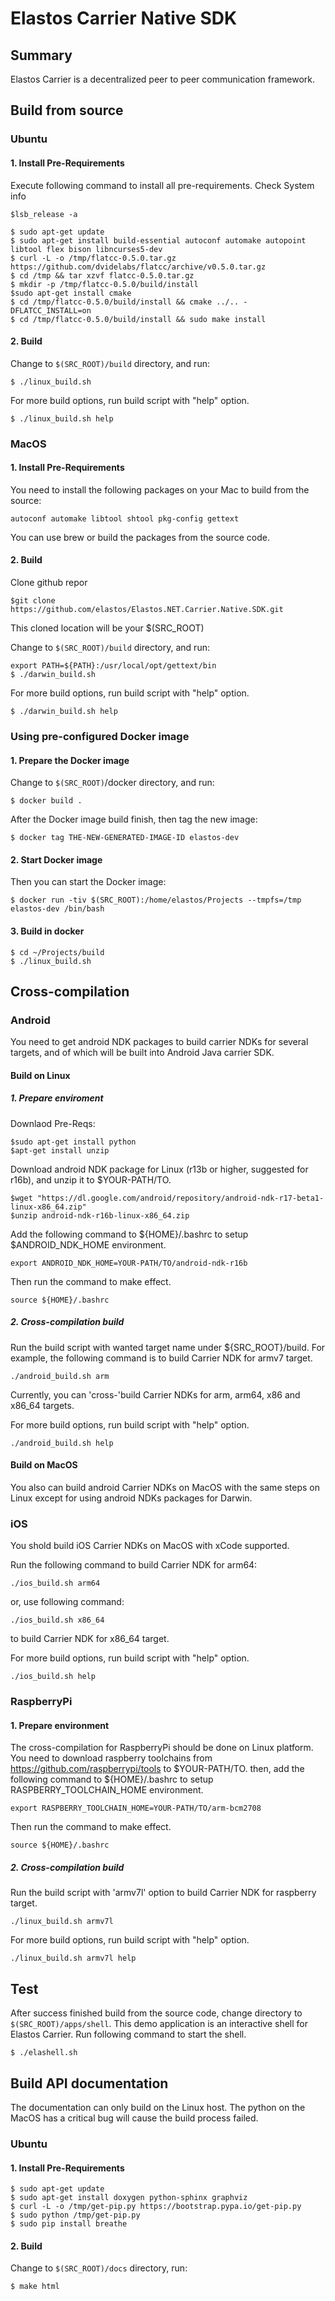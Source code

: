 # Elastos Carrier Native SDK

## Summary

Elastos Carrier is a decentralized peer to peer communication framework.

## Build from source

### Ubuntu

#### 1. Install Pre-Requirements

Execute following command to install all pre-requirements.
Check System info
```shell
$lsb_release -a
```

```shell
$ sudo apt-get update
$ sudo apt-get install build-essential autoconf automake autopoint libtool flex bison libncurses5-dev
$ curl -L -o /tmp/flatcc-0.5.0.tar.gz https://github.com/dvidelabs/flatcc/archive/v0.5.0.tar.gz
$ cd /tmp && tar xzvf flatcc-0.5.0.tar.gz
$ mkdir -p /tmp/flatcc-0.5.0/build/install
$sudo apt-get install cmake
$ cd /tmp/flatcc-0.5.0/build/install && cmake ../.. -DFLATCC_INSTALL=on
$ cd /tmp/flatcc-0.5.0/build/install && sudo make install
```

#### 2. Build

Change to `$(SRC_ROOT)/build` directory, and run:

```shell
$ ./linux_build.sh
```

For more build options, run build script with "help" option.

```shell
$ ./linux_build.sh help
```

### MacOS

#### 1. Install Pre-Requirements

You need to install the following packages on your Mac to build from the source:

```shell
autoconf automake libtool shtool pkg-config gettext
```

You can use brew or build the packages from the source code.

#### 2. Build
Clone github repor
```shell
$git clone https://github.com/elastos/Elastos.NET.Carrier.Native.SDK.git
```
This cloned location will be your $(SRC_ROOT)


Change to `$(SRC_ROOT)/build` directory, and run:

```shell
export PATH=${PATH}:/usr/local/opt/gettext/bin
$ ./darwin_build.sh
```

For more build options, run build script with "help" option.

```shell
$ ./darwin_build.sh help
```

### Using pre-configured Docker image

#### 1. Prepare the Docker image

Change to `$(SRC_ROOT)`/docker directory, and run:

```shell
$ docker build .
```

After the Docker image build finish, then tag the new image:

```shell
$ docker tag THE-NEW-GENERATED-IMAGE-ID elastos-dev
```

#### 2. Start Docker image

Then you can start the Docker image:

```shell
$ docker run -tiv $(SRC_ROOT):/home/elastos/Projects --tmpfs=/tmp elastos-dev /bin/bash
```

#### 3. Build in docker

```shell
$ cd ~/Projects/build
$ ./linux_build.sh
```

## Cross-compilation

### Android

You need to get android NDK packages to build carrier NDKs for several targets, and of which will be built into Android Java carrier SDK.

#### Build on Linux

##### 1. Prepare enviroment
Downlaod Pre-Reqs:
```shell
$sudo apt-get install python
$apt-get install unzip
```

Download android NDK package for Linux (r13b or higher, suggested for r16b), and unzip it to $YOUR-PATH/TO.
```shell
$wget "https://dl.google.com/android/repository/android-ndk-r17-beta1-linux-x86_64.zip" 
$unzip android-ndk-r16b-linux-x86_64.zip
```


Add the following command to ${HOME}/.bashrc to setup $ANDROID_NDK_HOME environment.

```shell
export ANDROID_NDK_HOME=YOUR-PATH/TO/android-ndk-r16b
```

Then run the command to make effect.

```shell
source ${HOME}/.bashrc
```

##### 2. Cross-compilation build

Run the build script with wanted target name under ${SRC_ROOT}/build. For example, the following command is to build Carrier NDK for armv7 target.

```shell
./android_build.sh arm
```

Currently, you can 'cross-'build Carrier NDKs for arm, arm64, x86 and x86_64 targets.

For more build options, run build script with "help" option.

```shell
./android_build.sh help
```

#### Build on MacOS

You also can build android Carrier NDKs on MacOS with the same steps on Linux except for using android NDKs packages for Darwin.

### iOS

You shold build iOS Carrier NDKs on MacOS with xCode supported.

Run the following command to build Carrier NDK for arm64:

```
./ios_build.sh arm64
```

or, use following command:

```
./ios_build.sh x86_64
```

to build Carrier NDK for x86_64 target.

For more build options, run build script with "help" option.

```
./ios_build.sh help
```

### RaspberryPi

#### 1. Prepare environment

The cross-compilation for RaspberryPi should be done on Linux platform. You need to download raspberry toolchains from https://github.com/raspberrypi/tools to $YOUR-PATH/TO. then, add the following command to ${HOME}/.bashrc to setup RASPBERRY_TOOLCHAIN_HOME environment.

```shell
export RASPBERRY_TOOLCHAIN_HOME=YOUR-PATH/TO/arm-bcm2708
```

Then run the command to make effect.

```shell
source ${HOME}/.bashrc
```

##### 2. Cross-compilation build

Run the build script with 'armv7l' option to build Carrier NDK for raspberry target.

```shell
./linux_build.sh armv7l
```

For more build options, run build script with "help" option.

```shell
./linux_build.sh armv7l help
```

## Test

After success finished build from the source code, change directory to `$(SRC_ROOT)/apps/shell`.
This demo application is an interactive shell for Elastos Carrier. Run following command to start
the shell.

```shell
$ ./elashell.sh
```

## Build API documentation

The documentation can only build on the Linux host. The python on the MacOS has a critical bug 
will cause the build process failed.

### Ubuntu

#### 1. Install Pre-Requirements

```shell
$ sudo apt-get update
$ sudo apt-get install doxygen python-sphinx graphviz
$ curl -L -o /tmp/get-pip.py https://bootstrap.pypa.io/get-pip.py
$ sudo python /tmp/get-pip.py
$ sudo pip install breathe
```

#### 2. Build

Change to `$(SRC_ROOT)/docs` directory, run:

```shell
$ make html
```
